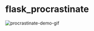 # flask_procrastinate

![procrastinate-demo-gif](https://github.com/yhobby/django_procrastinate/blob/master/procrastinate-demo.gif)

